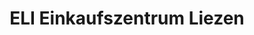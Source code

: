 ---
title: "ELI Einkaufszentrum Liezen"
url: /liezen/eli-einkaufszentrum-liezen-salzburgerstrasse/
shop: Einkaufszentrum
---